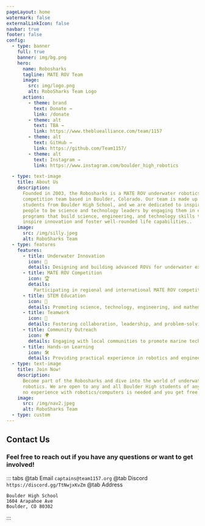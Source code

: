```yaml
---
pageLayout: home
watermark: false
externalLinkIcon: false
navbar: true
footer: false
config:
  - type: banner
    full: true
    banner: img/bg.png
    hero:
      name: Robo​sharks
      tagline: MATE ROV Team
      image:
        src: img/logo.png
        alt: RoboSharks Team Logo
      actions:
        - theme: brand
          text: Donate →
          link: /donate
        - theme: alt
          text: TBA →
          link: https://www.thebluealliance.com/team/1157
        - theme: alt
          text: GitHub →
          link: https://github.com/Team1157/
        - theme: alt
          text: Instagram →
          link: https://www.instagram.com/boulder_high_robotics

  - type: text-image
    title: About Us
    description:
      Founded in 2003, the Robosharks is a MATE ROV underwater robotics
      competition team based in Boulder, Colorado. Our team is made up of
      students from Boulder High School, and we are dedicated to inspiring young
      people to be science and technology leaders by engaging them in exciting
      programs that build science, engineering, and technology skills that
      inspire innovation and foster well-rounded life capabilities..
    image:
      src: /img/silly.jpeg
      alt: RoboSharks Team
  - type: features
    features:
      - title: Underwater Innovation
        icon: 🦈
        details: Designing and building advanced ROVs for underwater exploration
      - title: MATE ROV Competition
        icon: 🏆
        details:
          Participating in regional and international MATE ROV competitions
      - title: STEM Education
        icon: 🔬
        details: Promoting science, technology, engineering, and mathematics
      - title: Teamwork
        icon: 🤝
        details: Fostering collaboration, leadership, and problem-solving skills
      - title: Community Outreach
        icon: 🌍
        details: Engaging with local communities to promote marine technology
      - title: Hands-on Learning
        icon: 🛠️
        details: Providing practical experience in robotics and engineering
  - type: text-image
    title: Join Now!
    description:
      Become part of the Robosharks and dive into the world of underwater
      robotics. We are open to any and all Boulder High students of any age, and
      no experience with robotics/computers is needed and you get free snacks!
    image:
      src: /img/nav2.jpeg
      alt: RoboSharks Team
  - type: custom
---
```


<div>

## Contact Us

### Feel free to reach out if you have any questions or want to get involved!

<!-- prettier-ignore -->
::: tabs
@tab Email
```captains@team1157.org```
@tab Discord
```https://discord.gg/TtNwjxKvZm```
@tab Address

```
Boulder High School
1604 Arapahoe Ave
Boulder, CO 80302
```

:::

</div>
